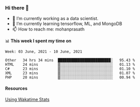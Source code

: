 ### Hi there 👋

- 🔭 I’m currently working as a data scientist.
- 🌱 I’m currently learning tensorflow, ML, and MongoDB
- 📫 How to reach me: mohanprasath

📊 **This week I spent my time on**
<!--START_SECTION:waka-->
```text
Week: 03 June, 2021 - 10 June, 2021

Other   34 hrs 34 mins  ████████████████████████░   95.43 % 
HTML    24 mins         ▒░░░░░░░░░░░░░░░░░░░░░░░░   01.13 % 
C#      23 mins         ▒░░░░░░░░░░░░░░░░░░░░░░░░   01.10 % 
XML     23 mins         ▒░░░░░░░░░░░░░░░░░░░░░░░░   01.07 % 
PHP     20 mins         ▒░░░░░░░░░░░░░░░░░░░░░░░░   00.94 % 
```
<!--END_SECTION:waka-->

#### Resources
[Using Wakatime Stats](https://github.com/marketplace/actions/waka-readme)
